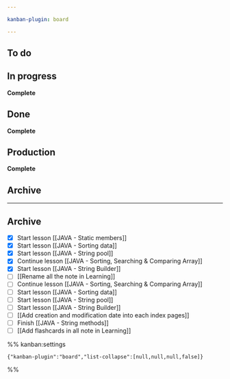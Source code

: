 ```yaml
---

kanban-plugin: board

---
```


## To do



## In progress

**Complete**


## Done

**Complete**


## Production

**Complete**


## Archive



***

## Archive

- [x] Start lesson [[JAVA - Static members]]
- [x] Start lesson [[JAVA - Sorting data]]
- [x] Start lesson [[JAVA - String pool]]
- [x] Continue lesson [[JAVA - Sorting, Searching & Comparing Array]]
- [x] Start lesson [[JAVA - String Builder]]
- [ ] [[Rename all the note in Learning]]
- [ ] Continue lesson [[JAVA - Sorting, Searching & Comparing Array]]
- [ ] Start lesson [[JAVA - Sorting data]]
- [ ] Start lesson [[JAVA - String pool]]
- [ ] Start lesson [[JAVA - String Builder]]
- [ ] [[Add creation and modification date into each index pages]]
- [ ] Finish [[JAVA - String methods]]
- [ ] [[Add flashcards in all note in Learning]]

%% kanban:settings
```
{"kanban-plugin":"board","list-collapse":[null,null,null,false]}
```
%%